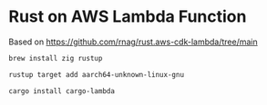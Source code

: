 # Rust on AWS Lambda Function

Based on https://github.com/rnag/rust.aws-cdk-lambda/tree/main

```sh
brew install zig rustup
```

```sh
rustup target add aarch64-unknown-linux-gnu
```

```sh
cargo install cargo-lambda
```

